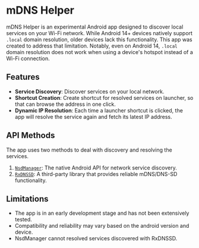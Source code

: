 # mDNS Helper

mDNS Helper is an experimental Android app designed to discover local services on your Wi-Fi network. While Android 14+ devices natively support `.local` domain resolution, older devices lack this functionality. This app was created to address that limitation. Notably, even on Android 14, `.local` domain resolution does not work when using a device's hotspot instead of a Wi-Fi connection.

## Features
- **Service Discovery**: Discover services on your local network.
- **Shortcut Creation**: Create shortcut for resolved services on launcher, so that can browse the address in one click.
- **Dynamic IP Resolution**: Each time a launcher shortcut is clicked, the app will resolve the service again and fetch its latest IP address.

##   API Methods
The app uses two methods to deal with discovery and resolving the services.
1. [`NsdManager`](https://developer.android.com/reference/android/net/nsd/NsdManager): The native Android API for network service discovery.
2. [`RxDNSSD`](https://github.com/andriydruk/RxDNSSD): A third-party library that provides reliable mDNS/DNS-SD functionality.

## Limitations
- The app is in an early development stage and has not been extensively tested.
- Compatibility and reliability may vary based on the android version and device.
- NsdManager cannot resolved services discovered with RxDNSSD.
